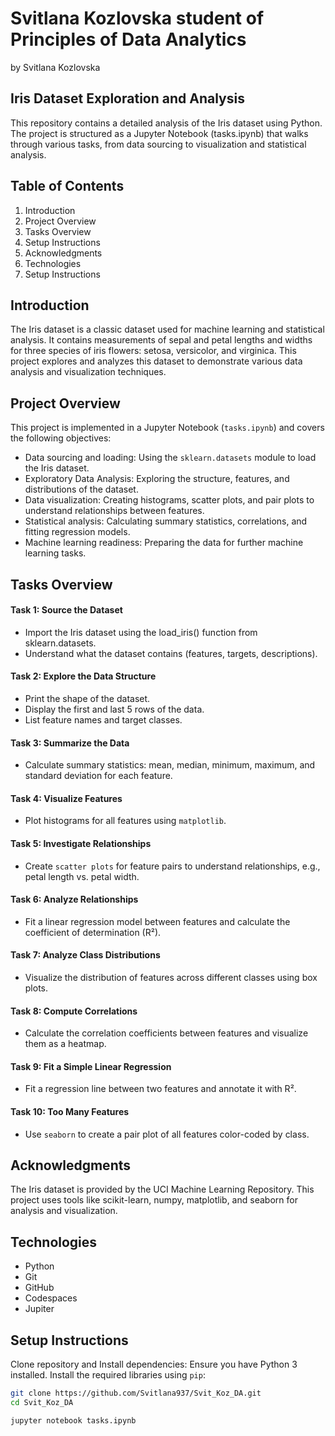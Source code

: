# Svitlana Kozlovska student of Principles of Data Analytics

by Svitlana Kozlovska

## Iris Dataset Exploration and Analysis

This repository contains a detailed analysis of the Iris dataset using Python.
The project is structured as a Jupyter Notebook (tasks.ipynb) that walks through various tasks, 
from data sourcing to visualization and statistical analysis.

## Table of Contents

1. Introduction
2. Project Overview
3. Tasks Overview
4. Setup Instructions
5. Acknowledgments
6. Technologies
7. Setup Instructions

## Introduction

The Iris dataset is a classic dataset used for machine learning and statistical analysis. 
It contains measurements of sepal and petal lengths and widths for three species of iris flowers: setosa, versicolor, and virginica.
This project explores and analyzes this dataset to demonstrate various data analysis and visualization techniques.

## Project Overview

This project is implemented in a Jupyter Notebook (`tasks.ipynb`) and covers the following objectives:

 - Data sourcing and loading: Using the `sklearn.datasets` module to load the Iris dataset.
 - Exploratory Data Analysis: Exploring the structure, features, and distributions of the dataset.
 - Data visualization: Creating histograms, scatter plots, and pair plots to understand relationships between features.
 - Statistical analysis: Calculating summary statistics, correlations, and fitting regression models.
 - Machine learning readiness: Preparing the data for further machine learning tasks.

## Tasks Overview

#### Task 1: Source the Dataset
 - Import the Iris dataset using the load_iris() function from sklearn.datasets.
 - Understand what the dataset contains (features, targets, descriptions).

#### Task 2: Explore the Data Structure
 - Print the shape of the dataset.
 - Display the first and last 5 rows of the data.
 - List feature names and target classes.

#### Task 3: Summarize the Data
 - Calculate summary statistics: mean, median, minimum, maximum, and standard deviation for each feature.

#### Task 4: Visualize Features
 - Plot histograms for all features using `matplotlib`.

#### Task 5: Investigate Relationships
 - Create `scatter plots` for feature pairs to understand relationships, e.g., petal length vs. petal width.

#### Task 6: Analyze Relationships
 - Fit a linear regression model between features and calculate the coefficient of determination (R²).

#### Task 7: Analyze Class Distributions
 - Visualize the distribution of features across different classes using box plots.

#### Task 8: Compute Correlations
 - Calculate the correlation coefficients between features and visualize them as a heatmap.

#### Task 9: Fit a Simple Linear Regression
 - Fit a regression line between two features and annotate it with R².

#### Task 10: Too Many Features
 - Use `seaborn` to create a pair plot of all features color-coded by class.

## Acknowledgments
The Iris dataset is provided by the UCI Machine Learning Repository.
This project uses tools like scikit-learn, numpy, matplotlib, and seaborn for analysis and visualization. 

## Technologies

- Python
- Git
- GitHub
- Codespaces
- Jupiter

## Setup Instructions

Clone repository and Install dependencies: Ensure you have Python 3 installed. Install the required libraries using `pip`:
```bash
git clone https://github.com/Svitlana937/Svit_Koz_DA.git
cd Svit_Koz_DA

jupyter notebook tasks.ipynb
```
